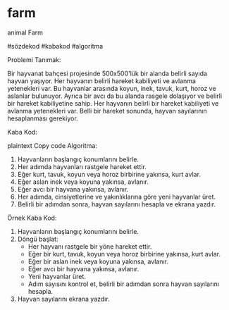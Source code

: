# farm
animal Farm


#sözdekod #kabakod #algoritma

Problemi Tanımak:

Bir hayvanat bahçesi projesinde 500x500'lük bir alanda belirli sayıda hayvan yaşıyor. Her hayvanın belirli hareket kabiliyeti ve avlanma yetenekleri var. Bu hayvanlar arasında koyun, inek, tavuk, kurt, horoz ve aslanlar bulunuyor. Ayrıca bir avcı da bu alanda rasgele dolaşıyor ve belirli bir hareket kabiliyetine sahip. Her hayvanın belirli bir hareket kabiliyeti ve avlanma yetenekleri var. Belli bir hareket sonunda, hayvan sayılarının hesaplanması gerekiyor.

Kaba Kod:

plaintext
Copy code
Algoritma:
1. Hayvanların başlangıç konumlarını belirle.
2. Her adımda hayvanları rastgele hareket ettir.
3. Eğer kurt, tavuk, koyun veya horoz birbirine yakınsa, kurt avlar.
4. Eğer aslan inek veya koyuna yakınsa, avlanır.
5. Eğer avcı bir hayvana yakınsa, avlanır.
6. Her adımda, cinsiyetlerine ve yakınlıklarına göre yeni hayvanlar üret.
7. Belirli bir adımdan sonra, hayvan sayılarını hesapla ve ekrana yazdır.

Örnek Kaba Kod:
1. Hayvanların başlangıç konumlarını belirle.
2. Döngü başlat:
    - Her hayvanı rastgele bir yöne hareket ettir.
    - Eğer bir kurt, tavuk, koyun veya horoz birbirine yakınsa, kurt avlar.
    - Eğer bir aslan inek veya koyuna yakınsa, avlanır.
    - Eğer avcı bir hayvana yakınsa, avlanır.
    - Yeni hayvanlar üret.
    - Adım sayısını kontrol et, belirli bir adımdan sonra hayvan sayılarını hesapla.
3. Hayvan sayılarını ekrana yazdır.
